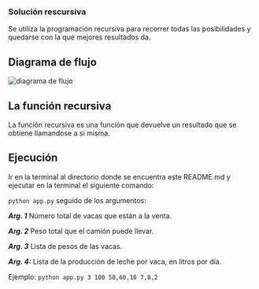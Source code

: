 ### Solución rescursiva

Se utiliza la programación recursiva para recorrer todas las posibilidades y quedarse con la que mejores resultados da.


## Diagrama de flujo

![diagrama de flujo](https://drive.google.com/uc?export=view&id=1k2P3wzPmaQtMjt8hZanF2JDli9uboQPM)

## La función recursiva

La función recursiva es una función que devuelve un resultado que se obtiene llamandose a si misma.


## Ejecución

Ir en la terminal al directorio donde se encuentra este README.md y ejecutar en la terminal el siguiente comando:
 
`python app.py` seguido de los argumentos:

***Arg. 1*** Número total de vacas que están a la venta.

***Arg. 2*** Peso total que el camión puede llevar.

***Arg. 3*** Lista de pesos de las vacas.

***Arg. 4:*** Lista de la producción de leche por vaca, en litros por día.
 
 Ejemplo:
`python app.py 3 100 50,60,10 7,8,2` 